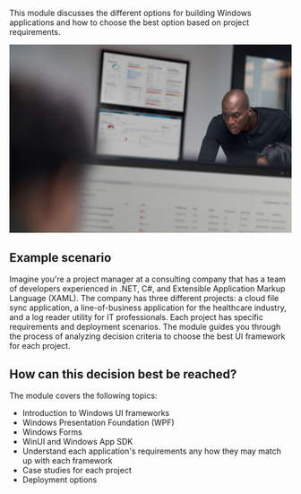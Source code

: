 This module discusses the different options for building Windows applications and how to choose the best option based on project requirements.

![A picture visualizing Windows UI framework design and development.](../media/windows-development-design.jpg)

## Example scenario

Imagine you're a project manager at a consulting company that has a team of developers experienced in .NET, C#, and Extensible Application Markup Language (XAML). The company has three different projects: a cloud file sync application, a line-of-business application for the healthcare industry, and a log reader utility for IT professionals. Each project has specific requirements and deployment scenarios. The module guides you through the process of analyzing decision criteria to choose the best UI framework for each project.

## How can this decision best be reached?

The module covers the following topics:

- Introduction to Windows UI frameworks
- Windows Presentation Foundation (WPF)
- Windows Forms
- WinUI and Windows App SDK
- Understand each application's requirements any how they may match up with each framework
- Case studies for each project
- Deployment options
